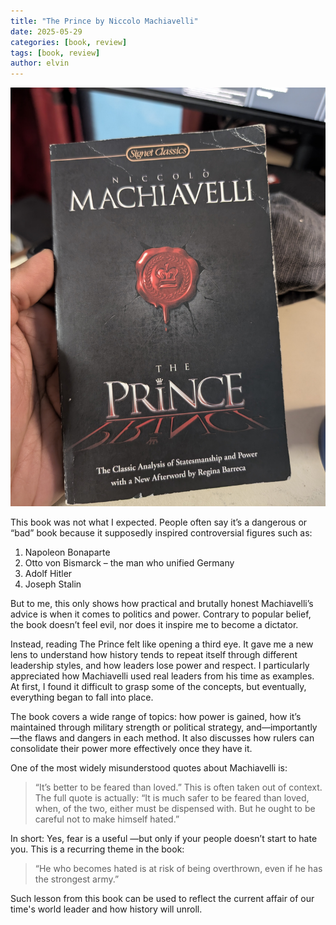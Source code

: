 ```yaml
---
title: "The Prince by Niccolo Machiavelli" 
date: 2025-05-29
categories: [book, review]
tags: [book, review]
author: elvin
---
```


![The Prince](/assets/images/the_prince.jpg)

This book was not what I expected. People often say it’s a dangerous or “bad” book because it supposedly inspired controversial figures such as:
 1. Napoleon Bonaparte
 2. Otto von Bismarck – the man who unified Germany
 3. Adolf Hitler
 4. Joseph Stalin

But to me, this only shows how practical and brutally honest Machiavelli’s advice is when it comes to politics and power. Contrary to popular belief, the book doesn’t feel evil, nor does it inspire me to become a dictator.

Instead, reading The Prince felt like opening a third eye. It gave me a new lens to understand how history tends to repeat itself through different leadership styles, and how leaders lose power and respect. I particularly appreciated how Machiavelli used real leaders from his time as examples. At first, I found it difficult to grasp some of the concepts, but eventually, everything began to fall into place.

The book covers a wide range of topics: how power is gained, how it’s maintained through military strength or political strategy, and—importantly—the flaws and dangers in each method. It also discusses how rulers can consolidate their power more effectively once they have it.

One of the most widely misunderstood quotes about Machiavelli is:
>   “It’s better to be feared than loved.”
This is often taken out of context. The full quote is actually:
>   “It is much safer to be feared than loved, when, of the two, either must be dispensed with. But he ought to be careful not to make himself hated.”

In short: Yes, fear is a useful —but only if your people doesn’t start to hate you. 
This is a recurring theme in the book:
>    “He who becomes hated is at risk of being overthrown, even if he has the strongest army.”

Such lesson from this book can be used to reflect the current affair of our time's world leader and how history will unroll.  
